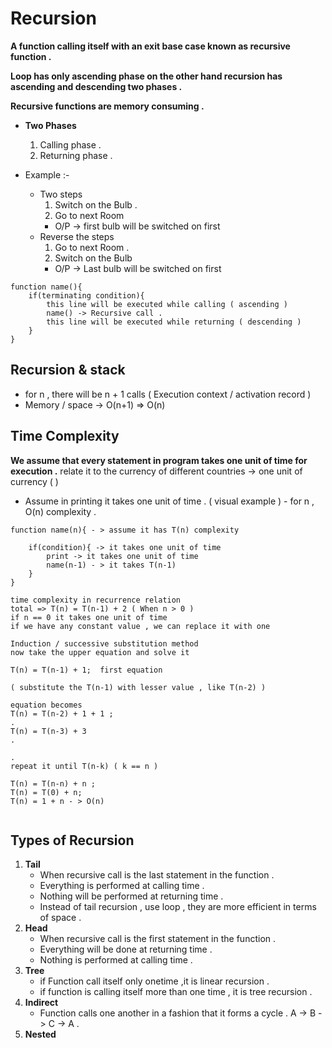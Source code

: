 # Recursion

**A function calling itself with an exit base case known as recursive function .**

**Loop has only ascending phase on the other hand recursion has ascending and descending two phases .**

**Recursive functions are memory consuming .**

- **Two Phases**
  1. Calling phase .
  2. Returning phase .

- Example :-
    - Two steps 
      1. Switch on the Bulb .
      2. Go to next Room
        - O/P -> first bulb will be switched on first
   - Reverse the steps
      1. Go to next Room .
      2. Switch on the Bulb
        - O/P -> Last bulb will be switched on first 


```
function name(){
    if(terminating condition){
        this line will be executed while calling ( ascending )
        name() -> Recursive call .
        this line will be executed while returning ( descending )
    }
} 
```

## Recursion & stack

- for n , there will be n + 1 calls ( Execution context / activation record )
- Memory / space -> O(n+1) => O(n)

## Time Complexity 
 **We assume that every statement in program takes one unit of time for execution .** relate it to the currency of different countries -> one unit of currency ( )

 - Assume in printing it takes one unit of time . ( visual example ) - for n , O(n) complexity .
  
``` 
function name(n){ - > assume it has T(n) complexity

    if(condition){ -> it takes one unit of time 
        print -> it takes one unit of time
        name(n-1) - > it takes T(n-1)
    }
}

time complexity in recurrence relation
total => T(n) = T(n-1) + 2 ( When n > 0 ) 
if n == 0 it takes one unit of time
if we have any constant value , we can replace it with one

Induction / successive substitution method
now take the upper equation and solve it 

T(n) = T(n-1) + 1;  first equation

( substitute the T(n-1) with lesser value , like T(n-2) )

equation becomes 
T(n) = T(n-2) + 1 + 1 ; 
.
T(n) = T(n-3) + 3
.

.
repeat it until T(n-k) ( k == n )

T(n) = T(n-n) + n ;
T(n) = T(0) + n;
T(n) = 1 + n - > O(n)


```
## Types of Recursion

1. **Tail**
   - When recursive call is the last statement in the function .
   - Everything is performed at calling time .
   - Nothing will be performed at returning time .
   - Instead of tail recursion , use loop , they are more efficient in terms of space .
2. **Head**
   - When recursive call is the first statement in the function .
   - Everything will be done at returning time .
   - Nothing is performed at calling time .
3. **Tree**
   - if Function call itself only onetime ,it is linear recursion .
   - if function is calling itself more than one time , it is tree recursion .
4. **Indirect**
   - Function calls one another in a fashion that it forms a cycle . A -> B -> C -> A . 
5. **Nested**

